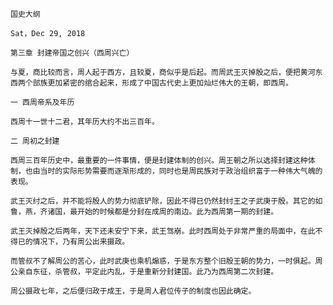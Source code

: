 `国史大纲`

`Sat，Dec 29, 2018`

`第三章 封建帝国之创兴（西周兴亡）`

`与夏，商比较而言，周人起于西方，且较夏，商似乎是后起。而周武王灭掉殷之后，便把黄河东西两个部族更加紧密的绾合起来，形成了中国古代史上更加灿烂伟大的王朝，即西周。`

`一 西周帝系及年历`

`西周十一世十二君，其年历大约不出三百年。`

`二 周初之封建`

`西周三百年历史中，最重要的一件事情，便是封建体制的创兴。周王朝之所以选择封建这种体制，也由当时的实际形势需要而逐渐形成的，同时也是周民族对于政治组织富于一种伟大气魄的表现。`

`武王灭纣之后，并不能将殷人的势力彻底铲除，因此不得已仍然封纣王之子武庚于殷。其它的如鲁，燕，齐诸国，最开始的时候都是分封在成周的南边。此为西周第一期的封建。`

`武王灭掉殷之后两年，天下还未安宁下来，武王驾崩。此时西周处于非常严重的局面中，在此不得已的情况下，乃有周公出来摄政。`

`而管叔不了解周公的苦心，此时武庚也乘机煽惑，于是东方整个旧殷王朝的势力，一时俱起。周公亲自东征，杀管叔，平定此内乱，于是重新分封建国。此乃为西周第二次封建。`

`周公摄政七年，之后便归政于成王，于是周人君位传子的制度也因此确定。`
